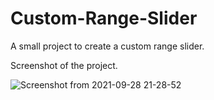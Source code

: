 # Custom-Range-Slider


A small project to create a custom range slider.


Screenshot of the project.


![Screenshot from 2021-09-28 21-28-52](https://user-images.githubusercontent.com/43684497/135123216-a00c04a9-4163-44da-95e2-679c19b4b9fa.png)

